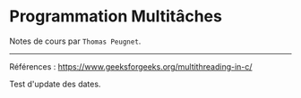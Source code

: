 # Programmation Multitâches

Notes de cours par `Thomas Peugnet`.

---

Références : https://www.geeksforgeeks.org/multithreading-in-c/

Test d'update des dates.
